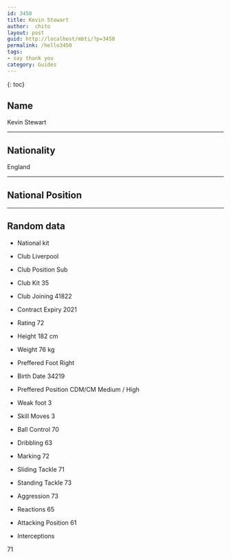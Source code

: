 ```yaml
---
id: 3450
title: Kevin Stewart
author:  chito 
layout: post
guid: http://localhost/mbti/?p=3450
permalink: /hello3450
tags:
- say thank you
category: Guides
---
```



{: toc}


## Name  
Kevin Stewart 

* * *

## Nationality  
England 

* * *

## National Position 

* * *

## Random data 

  * National kit 
  * Club 
Liverpool 

  * Club Position 
Sub 

  * Club Kit 
35 

  * Club Joining 
41822 

  * Contract Expiry 
2021 

  * Rating 
72 

  * Height 
182 cm 

  * Weight 
76 kg 

  * Preffered Foot 
Right 

  * Birth Date 
34219 

  * Preffered Position 
CDM/CM Medium / High 

  * Weak foot 
3 

  * Skill Moves 
3 

  * Ball Control 
70 

  * Dribbling 
63 

  * Marking 
72 

  * Sliding Tackle 
71 

  * Standing Tackle 
73 

  * Aggression 
73 

  * Reactions 
65 

  * Attacking Position 
61 

  * Interceptions 

71</ul>